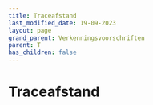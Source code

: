 ```yaml
---
title: Traceafstand
last_modified_date: 19-09-2023
layout: page
grand_parent: Verkenningsvoorschriften
parent: T
has_children: false
---
```


Traceafstand
============

